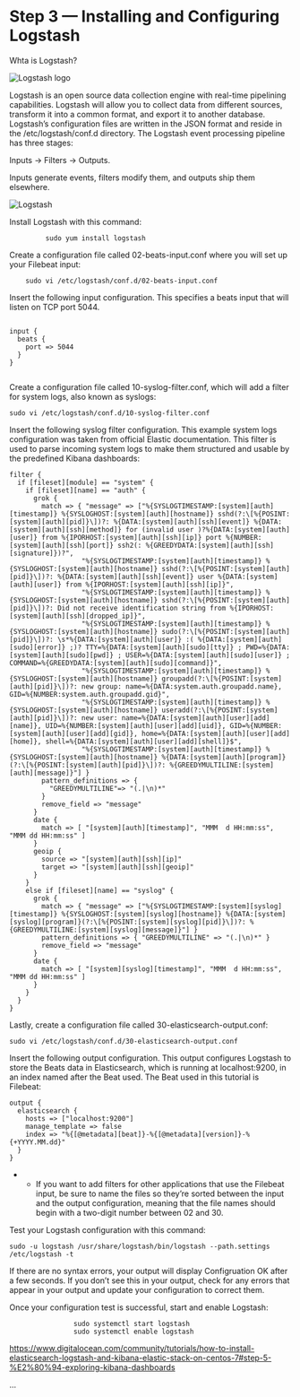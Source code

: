 # Step 3 — Installing and Configuring Logstash

Whta is Logstash?


![Logstash logo](https://www.javainuse.com/beats-logstash.jpg)

Logstash is an open source data collection engine with real-time pipelining capabilities. Logstash will allow you to collect data from different sources, transform it into a common format, and export it to another database. Logstash’s configuration files are written in the JSON format and reside in the /etc/logstash/conf.d directory. 
The Logstash event processing pipeline has three stages: 

Inputs → Filters → Outputs.

Inputs generate events, filters modify them, and outputs ship them elsewhere. 

![Logstash](https://assets.digitalocean.com/articles/elastic_1804/logstash_pipeline_updated.png)



Install Logstash with this command:
```
         sudo yum install logstash
```

Create a configuration file called 02-beats-input.conf where you will set up your Filebeat input:

```
    sudo vi /etc/logstash/conf.d/02-beats-input.conf
```

Insert the following input configuration. This specifies a beats input that will listen on TCP port 5044.
```

input {
  beats {
    port => 5044
  }
}


```

Create a configuration file called 10-syslog-filter.conf, which will add a filter for system logs, also known as syslogs:
```
sudo vi /etc/logstash/conf.d/10-syslog-filter.conf
```

Insert the following syslog filter configuration. This example system logs configuration was taken from official Elastic documentation. This filter is used to parse incoming system logs to make them structured and usable by the predefined Kibana dashboards:

```
filter {
  if [fileset][module] == "system" {
    if [fileset][name] == "auth" {
      grok {
        match => { "message" => ["%{SYSLOGTIMESTAMP:[system][auth][timestamp]} %{SYSLOGHOST:[system][auth][hostname]} sshd(?:\[%{POSINT:[system][auth][pid]}\])?: %{DATA:[system][auth][ssh][event]} %{DATA:[system][auth][ssh][method]} for (invalid user )?%{DATA:[system][auth][user]} from %{IPORHOST:[system][auth][ssh][ip]} port %{NUMBER:[system][auth][ssh][port]} ssh2(: %{GREEDYDATA:[system][auth][ssh][signature]})?",
                  "%{SYSLOGTIMESTAMP:[system][auth][timestamp]} %{SYSLOGHOST:[system][auth][hostname]} sshd(?:\[%{POSINT:[system][auth][pid]}\])?: %{DATA:[system][auth][ssh][event]} user %{DATA:[system][auth][user]} from %{IPORHOST:[system][auth][ssh][ip]}",
                  "%{SYSLOGTIMESTAMP:[system][auth][timestamp]} %{SYSLOGHOST:[system][auth][hostname]} sshd(?:\[%{POSINT:[system][auth][pid]}\])?: Did not receive identification string from %{IPORHOST:[system][auth][ssh][dropped_ip]}",
                  "%{SYSLOGTIMESTAMP:[system][auth][timestamp]} %{SYSLOGHOST:[system][auth][hostname]} sudo(?:\[%{POSINT:[system][auth][pid]}\])?: \s*%{DATA:[system][auth][user]} :( %{DATA:[system][auth][sudo][error]} ;)? TTY=%{DATA:[system][auth][sudo][tty]} ; PWD=%{DATA:[system][auth][sudo][pwd]} ; USER=%{DATA:[system][auth][sudo][user]} ; COMMAND=%{GREEDYDATA:[system][auth][sudo][command]}",
                  "%{SYSLOGTIMESTAMP:[system][auth][timestamp]} %{SYSLOGHOST:[system][auth][hostname]} groupadd(?:\[%{POSINT:[system][auth][pid]}\])?: new group: name=%{DATA:system.auth.groupadd.name}, GID=%{NUMBER:system.auth.groupadd.gid}",
                  "%{SYSLOGTIMESTAMP:[system][auth][timestamp]} %{SYSLOGHOST:[system][auth][hostname]} useradd(?:\[%{POSINT:[system][auth][pid]}\])?: new user: name=%{DATA:[system][auth][user][add][name]}, UID=%{NUMBER:[system][auth][user][add][uid]}, GID=%{NUMBER:[system][auth][user][add][gid]}, home=%{DATA:[system][auth][user][add][home]}, shell=%{DATA:[system][auth][user][add][shell]}$",
                  "%{SYSLOGTIMESTAMP:[system][auth][timestamp]} %{SYSLOGHOST:[system][auth][hostname]} %{DATA:[system][auth][program]}(?:\[%{POSINT:[system][auth][pid]}\])?: %{GREEDYMULTILINE:[system][auth][message]}"] }
        pattern_definitions => {
          "GREEDYMULTILINE"=> "(.|\n)*"
        }
        remove_field => "message"
      }
      date {
        match => [ "[system][auth][timestamp]", "MMM  d HH:mm:ss", "MMM dd HH:mm:ss" ]
      }
      geoip {
        source => "[system][auth][ssh][ip]"
        target => "[system][auth][ssh][geoip]"
      }
    }
    else if [fileset][name] == "syslog" {
      grok {
        match => { "message" => ["%{SYSLOGTIMESTAMP:[system][syslog][timestamp]} %{SYSLOGHOST:[system][syslog][hostname]} %{DATA:[system][syslog][program]}(?:\[%{POSINT:[system][syslog][pid]}\])?: %{GREEDYMULTILINE:[system][syslog][message]}"] }
        pattern_definitions => { "GREEDYMULTILINE" => "(.|\n)*" }
        remove_field => "message"
      }
      date {
        match => [ "[system][syslog][timestamp]", "MMM  d HH:mm:ss", "MMM dd HH:mm:ss" ]
      }
    }
  }
}

```

Lastly, create a configuration file called 30-elasticsearch-output.conf:

```
sudo vi /etc/logstash/conf.d/30-elasticsearch-output.conf
```
Insert the following output configuration. This output configures Logstash to store the Beats data in Elasticsearch, which is running at localhost:9200, in an index named after the Beat used. The Beat used in this tutorial is Filebeat:
```
output {
  elasticsearch {
    hosts => ["localhost:9200"]
    manage_template => false
    index => "%{[@metadata][beat]}-%{[@metadata][version]}-%{+YYYY.MM.dd}"
  }
}
```

-    - If you want to add filters for other applications that use the Filebeat input, be sure to name the files so they’re sorted between the input and the output configuration, meaning that the file names should begin with a two-digit number between 02 and 30.



Test your Logstash configuration with this command:
```
sudo -u logstash /usr/share/logstash/bin/logstash --path.settings /etc/logstash -t
```


If there are no syntax errors, your output will display Configruation OK after a few seconds. If you don’t see this in your output, check for any errors that appear in your output and update your configuration to correct them.

Once your configuration test is successful, start and enable Logstash: 
```
                sudo systemctl start logstash
                sudo systemctl enable logstash
```


https://www.digitalocean.com/community/tutorials/how-to-install-elasticsearch-logstash-and-kibana-elastic-stack-on-centos-7#step-5-%E2%80%94-exploring-kibana-dashboards

...